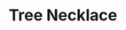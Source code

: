 ---
layout: product
title: Tree Necklace
meta: This is a tree necklace. 
type: necklace
image: necklaces/treenecklace.jpg
quantity: 0
stock: OUT OF STOCK
price: $19.75
---